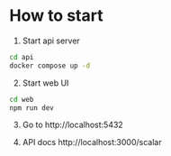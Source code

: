 # How to start

1. Start api server
```sh
cd api
docker compose up -d
```

2. Start web UI
```sh
cd web
npm run dev
```

3. Go to http://localhost:5432

4. API docs http://localhost:3000/scalar

